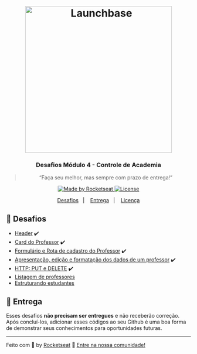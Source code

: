 <h1 align="center">
    <img alt="Launchbase" src="https://storage.googleapis.com/golden-wind/bootcamp-launchbase/logo.png" width="400px" />
</h1>

<h3 align="center">
  Desafios Módulo 4 - Controle de Academia
</h3>

<blockquote align="center">“Faça seu melhor, mas sempre com prazo de entrega!”</blockquote>

<p align="center">

  <a href="https://rocketseat.com.br">
    <img alt="Made by Rocketseat" src="https://img.shields.io/badge/made%20by-Rocketseat-%23F8952D">
  </a>

  <a href="LICENSE" >
    <img alt="License" src="https://img.shields.io/badge/license-MIT-%23F8952D">
  </a>

</p>

<p align="center">
  <a href="#rocket-desafios">Desafios</a>&nbsp;&nbsp;&nbsp;|&nbsp;&nbsp;&nbsp;
  <a href="#calendar-entrega">Entrega</a>&nbsp;&nbsp;&nbsp;|&nbsp;&nbsp;&nbsp;
  <a href="#memo-licença">Licença</a>
</p>

## :rocket: Desafios

- [Header](desafios/04-1-header.md) :heavy_check_mark:
- [Card do Professor](desafios/04-2-card-teacher.md) :heavy_check_mark:
- [Formulário e Rota de cadastro do Professor](desafios/04-3-form-and-routes-teacher.md) :heavy_check_mark:
- [Apresentação, edição e formatação dos dados de um professor](desafios/04-4-show-edit-format-teacher.md) :heavy_check_mark:
- [HTTP: PUT e DELETE](desafios/04-5-put-delete-teacher.md) :heavy_check_mark:
- [Listagem de professores](desafios/04-6-list-teachers.md)
- [Estruturando estudantes](desafios/04-7-students.md)

## :calendar: Entrega

Esses desafios **não precisam ser entregues** e não receberão correção. Após concluí-los, adicionar esses códigos ao seu Github é uma boa forma de demonstrar seus conhecimentos para oportunidades futuras.


---

Feito com :purple_heart: by [Rocketseat](https://rocketseat.com.br) :wave: [Entre na nossa comunidade!](https://discordapp.com/invite/gCRAFhc)
